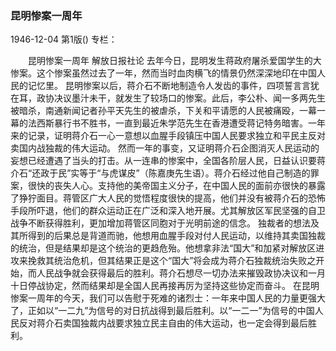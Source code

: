### 昆明惨案一周年

1946-12-04
第1版()
专栏：

　　昆明惨案一周年
    解放日报社论
    去年今日，昆明发生蒋政府屠杀爱国学生的大惨案。这个惨案虽然过去了一年，然而当时血肉横飞的情景仍然深深地印在中国人民的记忆里。
    昆明惨案以后，蒋介石不断地制造令人发齿的事件，四项誓言言犹在耳，政协决议墨汁未干，就发生了较场口的惨案。此后，李公朴、闻一多两先生被暗杀，南通新闻记者孙平天先生的被虐杀，下关和平请愿的人民被痛殴，一幕一幕的法西斯暴行书不胜书，一直到最近朱学范先生在香港遭受蒋记特务暗害。一年来的记录，证明蒋介石一心一意想以血腥手段镇压中国人民要求独立和平民主反对卖国内战独裁的伟大运动。
    然而一年的事变，又证明蒋介石企图消灭人民运动的妄想已经遭遇了当头的打击。从一连串的惨案中，全国各阶层人民，日益认识要蒋介石“还政于民”实等于“与虎谋皮”（陈嘉庚先生语）。蒋介石经过他自己制造的罪案，很快的丧失人心。支持他的美帝国主义分子，在中国人民的面前亦很快的暴露了狰狞面目。蒋管区广大人民的觉悟程度很快的提高，他们并没有被蒋介石的恐怖手段所吓退，他们的群众运动正在广泛和深入地开展。尤其解放区军民坚强的自卫战争不断获得胜利，更加增加蒋管区同胞对于光明前途的信念。
    独裁者的想法及其所得到的后果总是背道而驰，他想用血腥手段对付人民运动，以维持其卖国独裁的统治，但是结果却是这个统治的更趋危殆。他想拿非法“国大”和加紧对解放区进攻来挽救其统治危机，但其结果正是这个“国大”将会成为蒋介石独裁统治失败之开始，而人民战争就会获得最后的胜利。蒋介石想尽一切办法来摧毁政协决议和一月十日停战协定，然而结果却是全国人民再接再厉为坚持这些协定而奋斗。
    在昆明惨案一周年的今天，我们可以告慰于死难的诸烈士：一年来中国人民的力量更强大了，正如以“一二九”为信号的对日抗战得到最后胜利。以“一二一”为信号的中国人民反对蒋介石卖国独裁内战要求独立民主自由的伟大运动，也一定会得到最后胜利。
